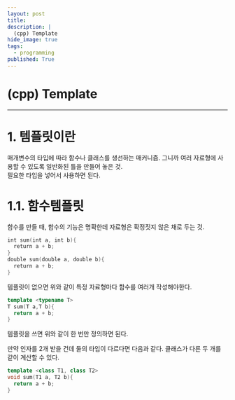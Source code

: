 ```yaml
---
layout: post
title: 
description: |
  (cpp) Template
hide_image: true
tags:
  - programming
published: True
---
```


# (cpp) Template
* * *

# 1. 템플릿이란
매개변수의 타입에 따라 함수나 클래스를 생선하는 매커니즘. 그니까 여러 자료형에 사용할 수 있도록 일반화된 틀을 만들어 놓은 것.   
필요한 타입을 넣어서 사용하면 된다.

# 1.1. 함수템플릿
함수를 만들 때, 함수의 기능은 명확한데 자료형은 확정짓지 않은 채로 두는 것.
```cpp
int sum(int a, int b){
  return a + b;
}
double sum(double a, double b){
  return a + b;
}
```
템플릿이 없으면 위와 같이 특정 자료형마다 함수를 여러개 작성해야한다. 
```cpp
template <typename T>
T sum(T a,T b){
  return a + b;
}
```
템플릿을 쓰면 위와 같이 한 번만 정의하면 된다. 
   
만약 인자를 2개 받을 건데 둘의 타입이 다르다면 다음과 같다. 클래스가 다른 두 개를 같이 계산할 수 있다.
```cpp
template <class T1, class T2>
void sum(T1 a, T2 b){
  return a + b;
}
```

